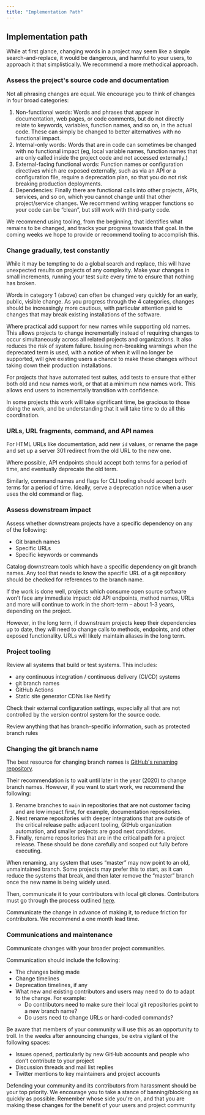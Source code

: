 ```yaml
---
title: "Implementation Path"
---
```


## Implementation path

While at first glance, changing words in a project may seem like a
simple search-and-replace, it would be dangerous, and harmful to your
users, to approach it that simplistically. We recommend a more
methodical approach.

### Assess the project's source code and documentation

Not all phrasing changes are equal. We encourage you to think of changes
in four broad categories:

1. Non-functional words: Words and phrases that appear in documentation, web pages, or code comments, but do not directly relate to keywords, variables, function names, and so on, in the actual code. These can simply be changed to better alternatives with no functional impact.
2. Internal-only words: Words that are in code can sometimes be changed with no functional impact (eg, local variable names, function names that are only called inside the project code and not accessed externally.)
3. External-facing functional words: Function names or configuration directives which are exposed externally, such as via an API or a configuration file, require a deprecation plan, so that you do not risk breaking production deployments.
4. Dependencies: Finally there are functional calls into other projects, APIs, services, and so on, which you cannot change until that other project/service changes. We recommend writing wrapper functions so your code can be “clean”, but still work with third-party code.

We recommend using tooling, from the beginning, that identifies what
remains to be changed, and tracks your progress towards that goal. In
the coming weeks we hope to provide or recommend tooling to accomplish
this.

### Change gradually, test constantly

While it may be tempting to do a global search and replace, this will
have unexpected results on projects of any complexity. Make your changes
in small increments, running your test suite every time to ensure that
nothing has broken.

Words in category 1 (above) can often be changed very quickly for an
early, public, visible change. As you progress through the 4 categories,
changes should be increasingly more cautious, with particular attention
paid to changes that may break existing installations of the software.

Where practical add support for new names while supporting old names. This allows projects to change incrementally instead of requiring changes to occur simultaneously across all related projects and organizations. It also reduces the risk of system failure. Issuing non-breaking warnings when the deprecated term is used, with a notice of when it will no longer be supported, will give existing users a chance to make these changes without taking down their production installations.

For projects that have automated test suites, add tests to ensure that either both old and new names work, or that at a minimum new names work. This allows end users to incrementally transition with confidence.

In some projects this work will take significant time, be gracious to those doing the work, and be understanding that it will take time to do all this coordination.
 
### URLs, URL fragments, command, and API names

For HTML URLs like documentation, add new `id` values, or rename the page and set up a server 301 redirect from the old URL to the new one.

Where possible, API endpoints should accept both terms for a period of time, and eventually deprecate the old term.

Similarly, command names and flags for CLI tooling should accept both terms for a period of time. Ideally, serve a deprecation notice when a user uses the old command or flag.


### Assess downstream impact

Assess whether downstream projects have a specific dependency on any of the following:

* Git branch names
* Specific URLs
* Specific keywords or commands

Catalog downstream tools which have a specific dependency on git branch names. Any tool that needs to know the specific URL of a git repository should be checked for references to the branch name.

If the work is done well, projects which consume open source software won’t face any immediate impact: old API endpoints, method names, URLs and more will continue to work in the short-term – about 1-3 years, depending on the project. 

However, in the long term, if downstream projects keep their dependencies up to date, they will need to change calls to methods, endpoints, and other exposed functionality. URLs will likely maintain aliases in the long term.

### Project tooling

Review all systems that build or test systems. This includes:

* any continuous integration / continuous delivery (CI/CD) systems
* git branch names
* GitHub Actions
* Static site generator CDNs like Netlify 

Check their external configuration settings, especially all that are not controlled by the version control system for the source code.

Review anything that has branch-specific information, such as protected branch rules

### Changing the git branch name

The best resource for changing branch names is [GitHub's renaming repository](https://github.com/github/renaming).

Their recommendation is to wait until later in the year (2020) to change branch names. However, if you want to start work, we recommend the following:

1. Rename branches to `main` in repositories that are not customer facing and are low impact first, for example, documentation repositories.
2. Next rename repositories with deeper integrations that are outside of the critical release path: adjacent tooling, GitHub organization automation, and smaller projects are good next candidates.
3. Finally, rename repositories that are in the critical path for a project release. These should be done carefully and scoped out fully before executing.


When renaming, any system that uses “master” may now point to an old, unmaintained branch. Some projects may prefer this to start, as it can reduce the systems that break, and then later remove the “master” branch once the new name is being widely used.

Then, communicate it to your contributors with local git clones.
Contributors must go through the process outlined [here](https://www.hanselman.com/blog/EasilyRenameYourGitDefaultBranchFromMasterToMain.aspx). 

Communicate the change in advance of making it, to reduce friction for contributors. We recommend a one month lead time. 

### Communications and maintenance

Communicate changes with your broader project communities.

Communication should include the following:
* The changes being made
* Change timelines
* Deprecation timelines, if any
* What new and existing contributors and users may need to do to adapt to the change. For example:
  * Do contributors need to make sure their local git repositories point to a new branch name?
  * Do users need to change URLs or hard-coded commands?

Be aware that members of your community will use this as an opportunity to troll. In the weeks after announcing changes, be extra vigilant of the following spaces:

* Issues opened, particularly by new GitHub accounts and people who don’t contribute to your project
* Discussion threads and mail list replies
* Twitter mentions to key maintainers and project accounts

Defending your community and its contributors from harassment should be your top priority. We encourage you to take a stance of banning/blocking as quickly as possible. Remember whose side you're on, and that you are making these changes for the benefit of your users and project community

